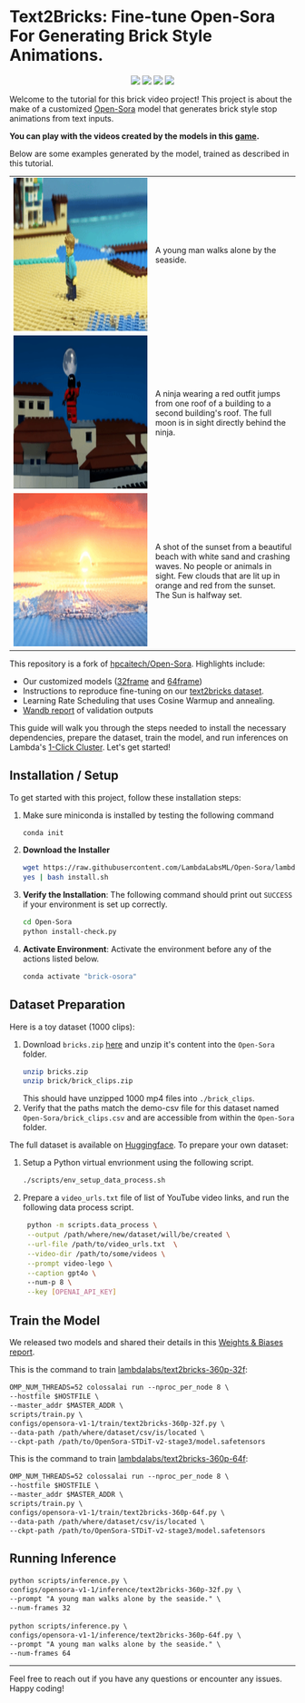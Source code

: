 # Text2Bricks: Fine-tune Open-Sora For Generating Brick Style Animations.

<div align="center">
    <a href="https://api.wandb.ai/links/lambdalabs/d71480sb"><img src="https://img.shields.io/badge/wandb-report-purple"></a>
    <a href="https://huggingface.co/datasets/lambdalabs/text2bricks"><img src="https://img.shields.io/badge/Huggingface-datasets-purple"></a>
    <a href="https://huggingface.co/lambdalabs/text2bricks-360p-64f"><img src="https://img.shields.io/badge/Huggingface-model-purple"></a>
    <a href="http://207.211.177.211:7860/"><img src="https://img.shields.io/badge/gradio-demo-purple"></a>    
</div>

Welcome to the tutorial for this brick video project! This project is about the make of a customized [Open-Sora](https://github.com/hpcaitech/Open-Sora) model that generates brick style stop animations from text inputs. 

__You can play with the videos created by the models in this [game](https://albrick-hitchblock.s3.amazonaws.com/index.html).__

Below are some examples  generated by the model, trained as described in this tutorial.
<div align="center">
  <table>
    <tr>
      <td><img src="./assets/demo/text2bricks_32f_sample_15.gif" width="480" height="270" alt="A young man walks alone by the seaside."/></td>
      <td width="240">A young man walks alone by the seaside.</td>
    </tr>
    <tr>
      <td><img src="./assets/demo/text2bricks_32f_sample_8.gif" width="480" height="270" alt="A ninja wearing a red outfit jumps from one roof of a building to a second building's roof. The full moon is in sight directly behind the ninja."/></td>
      <td width="240">A ninja wearing a red outfit jumps from one roof of a building to a second building's roof. The full moon is in sight directly behind the ninja.</td>
    </tr>
    <tr>
      <td><img src="./assets/demo/text2bricks_32f_sample_5.gif" width="480" height="270" alt="A shot of the sunset from a beautiful beach with white sand and crashing waves. No people or animals in sight. Few clouds that are lit up in orange and red from the sunset. The Sun is halfway set."/></td>
      <td width="240">A shot of the sunset from a beautiful beach with white sand and crashing waves. No people or animals in sight. Few clouds that are lit up in orange and red from the sunset. The Sun is halfway set.</td>
    </tr>
  </table>
</div>


This repository is a fork of [hpcaitech/Open-Sora](https://github.com/hpcaitech/Open-Sora).
Highlights include:
- Our customized models ([32frame](https://huggingface.co/lambdalabs/text2bricks-360p-32f) and [64frame](https://huggingface.co/lambdalabs/text2bricks-360p-64f))
- Instructions to reproduce fine-tuning on our [text2bricks dataset](https://huggingface.co/datasets/lambdalabs/text2bricks).
- Learning Rate Scheduling that uses Cosine Warmup and annealing.
- [Wandb report](https://api.wandb.ai/links/lambdalabs/d71480sb) of validation outputs

This guide will walk you through the steps needed to install the necessary dependencies, prepare the dataset, train the model, and run inferences on Lambda's [1-Click Cluster](http://lambdalabs.com/service/gpu-cloud/1-click-clusters). Let's get started!

## Installation / Setup
To get started with this project, follow these installation steps:
1. Make sure miniconda is installed by testing the following command
    ```bash
    conda init
    ```
2. **Download the Installer**
   ```bash
   wget https://raw.githubusercontent.com/LambdaLabsML/Open-Sora/lambda_bricks/install.sh
   yes | bash install.sh
   ```
3. **Verify the Installation**:
    The following command should print out `SUCCESS` if your environment is set up correctly.
    ```bash
    cd Open-Sora
    python install-check.py
    ```
4. **Activate Environment**:
    Activate the environment before any of the actions listed below.
    ```bash
    conda activate "brick-osora"
    ```



## Dataset Preparation
Here is a toy dataset (1000 clips):
1. Download `bricks.zip` [here](https://lambdaml.s3.us-west-1.amazonaws.com/brick.zip) and unzip it's content into the `Open-Sora` folder.
    ```bash
    unzip bricks.zip
    unzip brick/brick_clips.zip
    ```
    This should have unzipped 1000 mp4 files into `./brick_clips`.
2. Verify that the paths match the demo-csv file for this dataset named `Open-Sora/brick_clips.csv` and are accessible from within the `Open-Sora` folder.

The full dataset is available on [Huggingface](https://huggingface.co/datasets/lambdalabs/text2bricks). To prepare your own dataset:
1. Setup a Python virtual envrionment using the following script.
    ```bash
    ./scripts/env_setup_data_process.sh
    ```
2. Prepare a `video_urls.txt` file of list of YouTube video links, and run the following data process script.
   ```bash
    python -m scripts.data_process \
    --output /path/where/new/dataset/will/be/created \
    --url-file /path/to/video_urls.txt  \
    --video-dir /path/to/some/videos \
    --prompt video-lego \
    --caption gpt4o \ 
    --num-p 8 \
    --key [OPENAI_API_KEY]
   ```


## Train the Model

We released two models and shared their details in this [Weights & Biases report](https://api.wandb.ai/links/lambdalabs/d71480sb).

This is the command to train [lambdalabs/text2bricks-360p-32f](https://huggingface.co/lambdalabs/text2bricks-360p-32f):

```
OMP_NUM_THREADS=52 colossalai run --nproc_per_node 8 \
--hostfile $HOSTFILE \
--master_addr $MASTER_ADDR \
scripts/train.py \
configs/opensora-v1-1/train/text2bricks-360p-32f.py \
--data-path /path/where/dataset/csv/is/located \
--ckpt-path /path/to/OpenSora-STDiT-v2-stage3/model.safetensors
```

This is the command to train [lambdalabs/text2bricks-360p-64f](https://huggingface.co/lambdalabs/text2bricks-360p-64f):

```
OMP_NUM_THREADS=52 colossalai run --nproc_per_node 8 \
--hostfile $HOSTFILE \
--master_addr $MASTER_ADDR \
scripts/train.py \
configs/opensora-v1-1/train/text2bricks-360p-64f.py \
--data-path /path/where/dataset/csv/is/located \
--ckpt-path /path/to/OpenSora-STDiT-v2-stage3/model.safetensors
```


## Running Inference

```
python scripts/inference.py \
configs/opensora-v1-1/inference/text2bricks-360p-32f.py \
--prompt "A young man walks alone by the seaside." \
--num-frames 32

python scripts/inference.py \
configs/opensora-v1-1/inference/text2bricks-360p-64f.py \
--prompt "A young man walks alone by the seaside." \
--num-frames 64
```

---

Feel free to reach out if you have any questions or encounter any issues. Happy coding!
